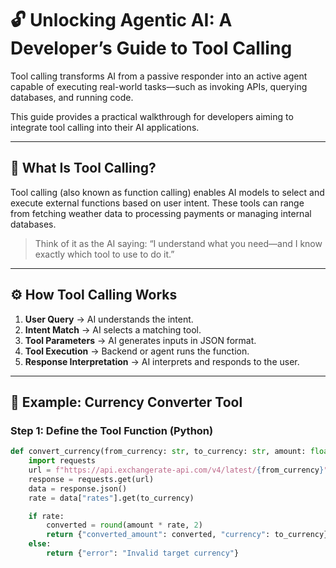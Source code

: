 # 🔓 Unlocking Agentic AI: A Developer’s Guide to Tool Calling

Tool calling transforms AI from a passive responder into an active agent capable of executing real-world tasks—such as invoking APIs, querying databases, and running code.

This guide provides a practical walkthrough for developers aiming to integrate tool calling into their AI applications.

---

## 🧠 What Is Tool Calling?

Tool calling (also known as function calling) enables AI models to select and execute external functions based on user intent. These tools can range from fetching weather data to processing payments or managing internal databases.

> Think of it as the AI saying: “I understand what you need—and I know exactly which tool to use to do it.”

---

## ⚙️ How Tool Calling Works

1. **User Query** → AI understands the intent.
2. **Intent Match** → AI selects a matching tool.
3. **Tool Parameters** → AI generates inputs in JSON format.
4. **Tool Execution** → Backend or agent runs the function.
5. **Response Interpretation** → AI interprets and responds to the user.

---

## 💱 Example: Currency Converter Tool

### Step 1: Define the Tool Function (Python)

```python
def convert_currency(from_currency: str, to_currency: str, amount: float) -> dict:
    import requests
    url = f"https://api.exchangerate-api.com/v4/latest/{from_currency}"
    response = requests.get(url)
    data = response.json()
    rate = data["rates"].get(to_currency)

    if rate:
        converted = round(amount * rate, 2)
        return {"converted_amount": converted, "currency": to_currency}
    else:
        return {"error": "Invalid target currency"}

